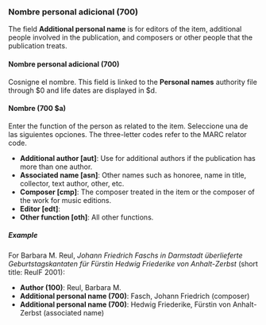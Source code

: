 ### Nombre personal adicional (700)

The field **Additional personal name** is for editors of the item, additional people involved in the publication, and composers or other people that the publication treats.

#### Nombre personal adicional (700)

Cosnigne el nombre. This field is linked to the **Personal names** authority file through $0 and life dates are displayed in $d.

#### Nombre (700 $a)

Enter the function of the person as related to the item. Seleccione una de las siguientes opciones. The three-letter codes refer to the MARC relator code.

- **Additional author [aut]**: Use for additional authors if the publication has more than one author.
- **Associated name [asn]**: Other names such as honoree, name in title, collector, text author, other, etc.
- **Composer [cmp]**: The composer treated in the item or the composer of the work for music editions.
- **Editor [edt]**:
- **Other function [oth]**: All other functions.

##### Example

For Barbara M. Reul, _Johann Friedrich Faschs in Darmstadt überlieferte Geburtstagskantaten für Fürstin Hedwig Friederike von Anhalt-Zerbst_ (short title: ReulF 2001):
- **Author (100)**: Reul, Barbara M.
- **Additional personal name (700)**: Fasch, Johann Friedrich (composer)
- **Additional personal name (700)**: Hedwig Friederike, Fürstin von Anhalt-Zerbst (associated name)
